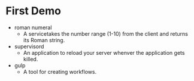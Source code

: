 # First Demo

* roman numeral
    * A servicetakes the number range (1-10) from the client and returns its Roman string. 
* supervisord
    * An application to reload your server whenver the application gets killed.
* gulp
    * A tool for creating workflows.